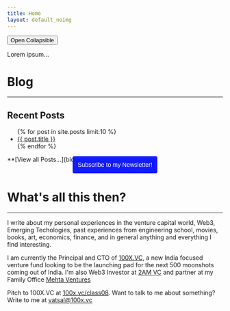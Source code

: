 ```yaml
---
title: Home
layout: default_noimg
---
```


<button type="button" class="collapsible" data-target-collapse="web3-content">Open Collapsible</button>
<div class="content" id="web3-content">
  <p>Lorem ipsum...</p>
</div>

# Blog
---
## Recent Posts
<ul>
  {% for post in site.posts limit:10 %}
  <li> <a href="{{ post.url }}">{{ post.title }}</a> </li>
  {% endfor %}
</ul>
**[View all Posts...](blog.md)**   
   

<div style="width:100%; height:auto; margin-top:-1rem; margin-bottom:1rem">
  <center>
    <a href="https://vazzup.substack.com">
      <button style="font-size:14px; padding: 0 12px; height:40px;
        border: 0px; border-radius: 4px; background-color:#121bfa;
        color:#fff; text-decoration: none!important; display:inline-block;">
        Subscribe to my Newsletter!
      </button>
    </a>
  </center>
</div>

# What's all this then?
---
I write about my personal experiences in the venture capital world, Web3, Emerging Techologies,
past experiences from engineering school, movies, books, art, economics, finance, and in general anything
and everything I find interesting.

I am currently the Principal and CTO of [100X.VC](https://100x.vc), a new India focused venture fund looking to be the
launching pad for the next 500 moonshots coming out of India. I'm also Web3 Investor at [2AM VC](www.2amvc.com) and
partner at my Family Office [Mehta Ventures](https://mehtaventures.co)

Pitch to 100X.VC at [100x.vc/class08](https://100x.vc/class08). Want to talk to me
about something? Write to me at [vatsal@100x.vc](mailto:vatsal@100x.vc)

<!-- Planned posts [VatsalBaba Speaks - An Introduction]()
* [VatsalBaba Speaks - ACM ICPC and Competitive Programming]()
* [VatsalBaba Speaks - Srujana Center for Innovation or How I Got Lucky Part 1]()
* [VatsalBaba Speaks - Morgan Stanley or How I Got Lucky Part 1]()
* [VatsalBaba Speaks - Exploring Other Fields (Machine Learning)]()
* [VatsalBaba Speaks - Exploring Other Fields (Robotics)]()
* [VatsalBaba Speaks - Exploring Other Fields (FinTech)]()
* [VatsalBaba Speaks - The definitive guide to surviving KTs]()    -->

<!-- # More About Me
---
> "... medicine, law, business, engineering, these are noble pursuits and necessary to sustain life. But poetry, beauty,
> romance, love, these are what we stay alive for."   
> \- Robin Williams, Dead Poets Society

Apart from my work, I'm a huge literature, music and movie buff. On the big screen, I love the works of Woody
Allen, Quentin Tarantino, Cristopher Nolan and Wes Anderson. I particularly love the works of Wes Anderson, not least
due to the color and symmetry in his work. In literature I have a long list of fiction and non fiction writers I adore.
One I must mention here is Douglas Adams for his philosophical satire "The HitchHiker's Guide to the galaxy." I aspire
to write poems as raw as Robert Frost's.  Lastly, in the music department, I wonder at the genius that are the artists
Pink Floyd, Radiohead, Nirvana, Steven Wilson, A. R. Rahman, Miles Davis, Dave Brubeck, Chopin and Debussy to name a few. -->

